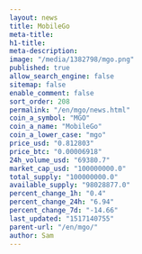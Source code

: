 ```yaml
---
layout: news
title: MobileGo
meta-title: 
h1-title: 
meta-description: 
image: "/media/1382798/mgo.png"
published: true
allow_search_engine: false
sitemap: false
enable_comment: false
sort_order: 208
permalink: "/en/mgo/news.html"
coin_a_symbol: "MGO"
coin_a_name: "MobileGo"
coin_a_lower_case: "mgo"
price_usd: "0.812803"
price_btc: "0.00006918"
24h_volume_usd: "69380.7"
market_cap_usd: "100000000.0"
total_supply: "100000000.0"
available_supply: "98028877.0"
percent_change_1h: "0.4"
percent_change_24h: "6.94"
percent_change_7d: "-14.66"
last_updated: "1517140755"
parent-url: "/en/mgo/"
author: Sam
---
```


